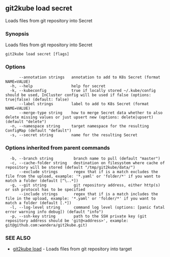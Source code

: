 ## git2kube load secret

Loads files from git repository into Secret

### Synopsis

Loads files from git repository into Secret

```
git2kube load secret [flags]
```

### Options

```
      --annotation strings   annotation to add to K8s Secret (format NAME=VALUE)
  -h, --help                 help for secret
  -k, --kubeconfig           true if locally stored ~/.kube/config should be used, InCluster config will be used if false (options: true|false) (default: false)
      --label strings        label to add to K8s Secret (format NAME=VALUE)
      --merge-type string    how to merge Secret data whether to also delete missing values or just upsert new (options: delete|upsert) (default "delete")
  -n, --namespace string     target namespace for the resulting ConfigMap (default "default")
  -s, --secret string        name for the resulting Secret
```

### Options inherited from parent commands

```
  -b, --branch string         branch name to pull (default "master")
  -c, --cache-folder string   destination on filesystem where cache of repository will be stored (default "/tmp/git2kube/data/")
      --exclude strings       regex that if is a match excludes the file from the upload, example: '*.yaml' or 'folder/*' if you want to match a folder (default [^\..*])
  -g, --git string            git repository address, either http(s) or ssh protocol has to be specified
      --include strings       regex that if is a match includes the file in the upload, example: '*.yaml' or 'folder/*' if you want to match a folder (default [.*])
  -l, --log-level string      command log level (options: [panic fatal error warning info debug]) (default "info")
  -p, --ssh-key string        path to the SSH private key (git repository address should be 'git@<address>', example: git@github.com:wandera/git2kube.git)
```

### SEE ALSO

* [git2kube load](git2kube_load.md)	 - Loads files from git repository into target

